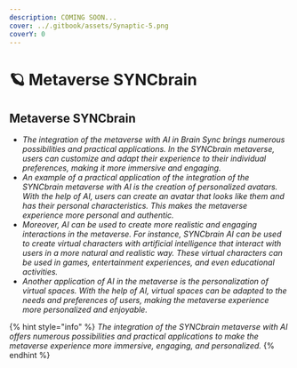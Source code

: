 ```yaml
---
description: COMING SOON...
cover: ../.gitbook/assets/Synaptic-5.png
coverY: 0
---
```


# 🪐 Metaverse SYNCbrain

## Metaverse SYNCbrain

* _The integration of the metaverse with AI in Brain Sync brings numerous possibilities and practical applications. In the SYNCbrain metaverse, users can customize and adapt their experience to their individual preferences, making it more immersive and engaging._
* _An example of a practical application of the integration of the SYNCbrain metaverse with AI is the creation of personalized avatars. With the help of AI, users can create an avatar that looks like them and has their personal characteristics. This makes the metaverse experience more personal and authentic._
* _Moreover, AI can be used to create more realistic and engaging interactions in the metaverse. For instance, SYNCbrain AI can be used to create virtual characters with artificial intelligence that interact with users in a more natural and realistic way. These virtual characters can be used in games, entertainment experiences, and even educational activities._
* _Another application of AI in the metaverse is the personalization of virtual spaces. With the help of AI, virtual spaces can be adapted to the needs and preferences of users, making the metaverse experience more personalized and enjoyable._

{% hint style="info" %}
_The integration of the SYNCbrain metaverse with AI offers numerous possibilities and practical applications to make the metaverse experience more immersive, engaging, and personalized._
{% endhint %}

